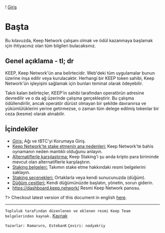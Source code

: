 ! [Giriş](/assets/images/keepdocgraf.jpg)


# Başta
Bu kılavuzda, Keep Network çalışanı olmak ve ödül kazanmaya başlamak için ihtiyacınız olan tüm bilgileri bulacaksınız.

## Genel açıklama - tl; dr
KEEP, Keep Network'ün ana belirtecidir. Web'deki tüm uygulamalar bunun üzerine inşa edilir veya kurulacaktır. Herhangi bir KEEP token sahibi, Keep Network'ün işleyişini sağlamak için bunları teminat olarak ödeyebilir.

Takılı kalan belirteçler, KEEP'in sahibi tarafından operatörün adresine devredilir ve o da ağ üzerinde çalışma gerçekleştirir. Bu çalışma ödüllendirilir, ancak operatör dürüst olmayan bir şekilde davranırsa ve yükümlülüklerini yerine getirmezse, o zaman tüm delege edilmiş tokenlar bir ceza (kesme) olarak alınabilir.


## İçindekiler

- [Giriş:](basics/intro.md) Ağı ve tBTC'yi Korumaya Giriş.
- [Keep Network'te stake etmenin ana nedenleri:](Reasons/reason.md) Keep Network'te bahis oynamanın neden mantıklı olduğunu anlayın.
- [Alternatiflerle karşılaştırma:](karşılaştırma/karşılaştırma.md) Keep Staking'i şu anda kripto para biriminde mevcut olan alternatiflerle karşılaştırın.
- [Staking belgeleri:](stakingdoc/keep101.md) Takımın stake etme hakkındaki resmi belgelerini saklayın.
- [Staking seçenekleri:](stakingdoc/stakingoptions.md) Ortaklarla veya kendi sunucunuzda (düğüm).
- [Düğüm çeşitleri:](Node-Operation/intro-operation.md) Kendi düğümünüzde başlatın, yönetin, sorun giderin.
- https://dashboard.keep.network/ Resmi Keep Network panosu.

?> Checkout latest version of this document in english [here](https://keepdocs.github.io/#/).

---
`Topluluk tarafından düzenlenen ve eklenen resmi Keep Team belgelerinden kaynak.` [Kaynak](https://keep-network.gitbook.io/staking-documentation/)

`Yazarlar: Ramaruro, EstebanK`
`Çeviri: nadyakriy`
